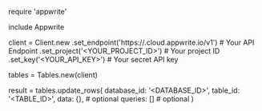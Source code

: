 require 'appwrite'

include Appwrite

client = Client.new
    .set_endpoint('https://<REGION>.cloud.appwrite.io/v1') # Your API Endpoint
    .set_project('<YOUR_PROJECT_ID>') # Your project ID
    .set_key('<YOUR_API_KEY>') # Your secret API key

tables = Tables.new(client)

result = tables.update_rows(
    database_id: '<DATABASE_ID>',
    table_id: '<TABLE_ID>',
    data: {}, # optional
    queries: [] # optional
)
